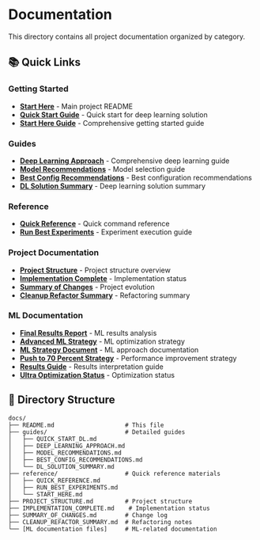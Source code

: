 # Documentation

This directory contains all project documentation organized by category.

## 📚 Quick Links

### Getting Started
- **[Start Here](../README.md)** - Main project README
- **[Quick Start Guide](guides/QUICK_START_DL.md)** - Quick start for deep learning solution
- **[Start Here Guide](reference/START_HERE.md)** - Comprehensive getting started guide

### Guides
- **[Deep Learning Approach](guides/DEEP_LEARNING_APPROACH.md)** - Comprehensive deep learning guide
- **[Model Recommendations](guides/MODEL_RECOMMENDATIONS.md)** - Model selection guide
- **[Best Config Recommendations](guides/BEST_CONFIG_RECOMMENDATIONS.md)** - Best configuration recommendations
- **[DL Solution Summary](guides/DL_SOLUTION_SUMMARY.md)** - Deep learning solution summary

### Reference
- **[Quick Reference](reference/QUICK_REFERENCE.md)** - Quick command reference
- **[Run Best Experiments](reference/RUN_BEST_EXPERIMENTS.md)** - Experiment execution guide

### Project Documentation
- **[Project Structure](PROJECT_STRUCTURE.md)** - Project structure overview
- **[Implementation Complete](IMPLEMENTATION_COMPLETE.md)** - Implementation status
- **[Summary of Changes](SUMMARY_OF_CHANGES.md)** - Project evolution
- **[Cleanup Refactor Summary](CLEANUP_REFACTOR_SUMMARY.md)** - Refactoring summary

### ML Documentation
- **[Final Results Report](FINAL_RESULTS_REPORT.md)** - ML results analysis
- **[Advanced ML Strategy](ADVANCED_ML_STRATEGY.md)** - ML optimization strategy
- **[ML Strategy Document](ML_STRATEGY_DOCUMENT.md)** - ML approach documentation
- **[Push to 70 Percent Strategy](PUSH_TO_70_PERCENT_STRATEGY.md)** - Performance improvement strategy
- **[Results Guide](RESULTS_GUIDE.md)** - Results interpretation guide
- **[Ultra Optimization Status](ULTRA_OPTIMIZATION_STATUS.md)** - Optimization status

## 📁 Directory Structure

```
docs/
├── README.md                    # This file
├── guides/                      # Detailed guides
│   ├── QUICK_START_DL.md
│   ├── DEEP_LEARNING_APPROACH.md
│   ├── MODEL_RECOMMENDATIONS.md
│   ├── BEST_CONFIG_RECOMMENDATIONS.md
│   └── DL_SOLUTION_SUMMARY.md
├── reference/                   # Quick reference materials
│   ├── QUICK_REFERENCE.md
│   ├── RUN_BEST_EXPERIMENTS.md
│   └── START_HERE.md
├── PROJECT_STRUCTURE.md         # Project structure
├── IMPLEMENTATION_COMPLETE.md    # Implementation status
├── SUMMARY_OF_CHANGES.md        # Change log
├── CLEANUP_REFACTOR_SUMMARY.md  # Refactoring notes
└── [ML documentation files]     # ML-related documentation
```

